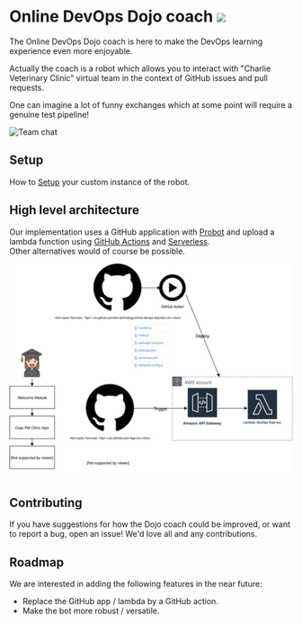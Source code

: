 # Online DevOps Dojo coach ![](../../../workflows/Deployment%20of%20Online%20DevOps%20Dojo%20coach%20lambda/badge.svg)

The Online DevOps Dojo coach is here to make the DevOps learning experience
even more enjoyable.

Actually the coach is a robot which allows you to interact with "Charlie
Veterinary Clinic" virtual team in the context of GitHub issues and pull requests.

One can imagine a lot of funny exchanges which at some point will require a
genuine test pipeline!

![Team chat](https://s3.amazonaws.com/devopsdojoassets/team-chat.jpg)

## Setup

How to [Setup](./bot-setup.md) your custom instance of the robot.

## High level architecture

Our implementation uses a GitHub application with [Probot](https://probot.github.io/)
and upload a lambda function using [GitHub Actions](https://github.com/features/actions)
and [Serverless](https://serverless.com/).  
Other alternatives would of course be possible.

![Architecture diagram](online-devops-dojo-bot.svg)

## Contributing

If you have suggestions for how the Dojo coach could be improved, or want to
report a bug, open an issue! We'd love all and any contributions.

## Roadmap

We are interested in adding the following features in the near future:

- Replace the GitHub app / lambda by a GitHub action.
- Make the bot more robust / versatile.
